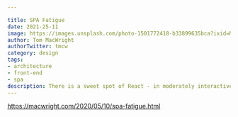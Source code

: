 ```yaml
---

title: SPA Fatigue
date: 2021-25-11
image: https://images.unsplash.com/photo-1501772418-b33899635bca?ixid=MnwxMjA3fDB8MHxwaG90by1wYWdlfHx8fGVufDB8fHx8&ixlib=rb-1.2.1&auto=format&fit=crop&w=1650&q=80
author: Tom MacWright
authorTwitter: tmcw
category: design
tags:
- architecture
- front-end
- spa
description: There is a sweet spot of React - in moderately interactive interfaces..
---
```

https://macwright.com/2020/05/10/spa-fatigue.html
